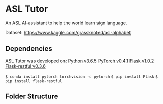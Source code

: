 # ASL Tutor
An ASL AI-assistant to help the world learn sign language.

Dataset: https://www.kaggle.com/grassknoted/asl-alphabet

## Dependencies

ASL Tutor was developed on:
[Python v3.6.5](https://www.python.org/downloads/release/python-365/)
[PyTorch v0.4.1](https://pytorch.org/)
[Flask v1.0.2](http://flask.pocoo.org/)
[Flask-restful v0.3.6](https://flask-restful.readthedocs.io/en/latest/installation.html)

`$ conda install pytorch torchvision -c pytorch`
`$ pip install Flask`
`$ pip install flask-restful`

## Folder Structure
